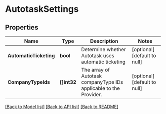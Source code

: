 # AutotaskSettings

## Properties
Name | Type | Description | Notes
------------ | ------------- | ------------- | -------------
**AutomaticTicketing** | **bool** | Determine whether Autotask uses automatic ticketing | [optional] [default to null]
**CompanyTypeIds** | **[]int32** | The array of Autotask companyType IDs applicable to the Provider. | [optional] [default to null]

[[Back to Model list]](../README.md#documentation-for-models) [[Back to API list]](../README.md#documentation-for-api-endpoints) [[Back to README]](../README.md)

